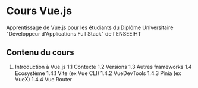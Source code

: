 # Cours Vue.js

Apprentissage de Vue.js pour les étudiants du Diplôme Universitaire "Développeur d'Applications Full Stack" de l'ENSEEIHT

## Contenu du cours

1. Introduction à Vue.js
    1.1 Contexte
    1.2 Versions
    1.3 Autres frameworks
    1.4 Ecosystème
        1.4.1 Vite (ex Vue CLI)
	1.4.2 VueDevTools
	1.4.3 Pinia (ex VueX)
	1.4.4 Vue Router

